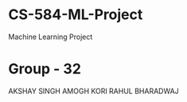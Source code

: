 # CS-584-ML-Project
Machine Learning Project

# Group - 32 

AKSHAY SINGH
AMOGH KORI
RAHUL BHARADWAJ
